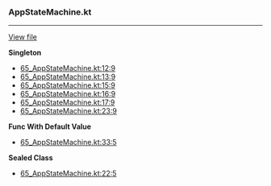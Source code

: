 ### AppStateMachine.kt
---
[View file](files/65_AppStateMachine.kt)

**Singleton**

 - [65_AppStateMachine.kt:12:9](files/65_AppStateMachine.kt#L12)
 - [65_AppStateMachine.kt:13:9](files/65_AppStateMachine.kt#L13)
 - [65_AppStateMachine.kt:15:9](files/65_AppStateMachine.kt#L15)
 - [65_AppStateMachine.kt:16:9](files/65_AppStateMachine.kt#L16)
 - [65_AppStateMachine.kt:17:9](files/65_AppStateMachine.kt#L17)
 - [65_AppStateMachine.kt:23:9](files/65_AppStateMachine.kt#L23)

**Func With Default Value**

 - [65_AppStateMachine.kt:33:5](files/65_AppStateMachine.kt#L33)

**Sealed Class**

 - [65_AppStateMachine.kt:22:5](files/65_AppStateMachine.kt#L22)
